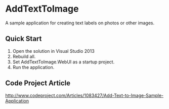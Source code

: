 # AddTextToImage

A sample application for creating text labels on photos or other images.

## Quick Start

1. Open the solution in Visual Studio 2013
2. Rebuild all.
3. Set AddTextToImage.WebUI as a startup project.
4. Run the application.

## Code Project Article

http://www.codeproject.com/Articles/1083427/Add-Text-to-Image-Sample-Application
